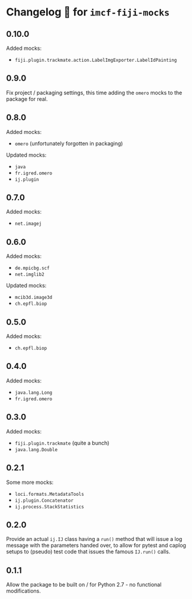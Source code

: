 # Changelog 🧾 for `imcf-fiji-mocks`

## 0.10.0

Added mocks:

- `fiji.plugin.trackmate.action.LabelImgExporter.LabelIdPainting`

## 0.9.0

Fix project / packaging settings, this time adding the `omero` mocks to the
package for real.

## 0.8.0

Added mocks:

- `omero` (unfortunately forgotten in packaging)

Updated mocks:

- `java`
- `fr.igred.omero`
- `ij.plugin`

## 0.7.0

Added mocks:

- `net.imagej`

## 0.6.0

Added mocks:

- `de.mpicbg.scf`
- `net.imglib2`

Updated mocks:

- `mcib3d.image3d`
- `ch.epfl.biop`

## 0.5.0

Added mocks:

- `ch.epfl.biop`

## 0.4.0

Added mocks:

- `java.lang.Long`
- `fr.igred.omero`

## 0.3.0

Added mocks:

- `fiji.plugin.trackmate` (quite a bunch)
- `java.lang.Double`

## 0.2.1

Some more mocks:

- `loci.formats.MetadataTools`
- `ij.plugin.Concatenator`
- `ij.process.StackStatistics`

## 0.2.0

Provide an actual `ij.IJ` class having a `run()` method that will issue a log
message with the parameters handed over, to allow for pytest and caplog setups
to (pseudo) test code that issues the famous `IJ.run()` calls.

## 0.1.1

Allow the package to be built on / for Python 2.7 - no functional modifications.
